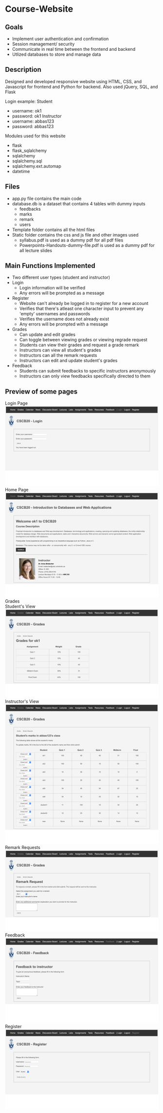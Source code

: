# Course-Website
## Goals
* Implement user authentication and confirmation
* Session management/ security
* Communicate in real time between the frontend and backend
* Utlized databases to store and manage data

## Description
Designed and developed responsive website using HTML, CSS, and Javascript for frontend and Python for backend. Also used jQuery, SQL, and Flask

Login example:
Student
* username: ok1
* password: ok1
Instructor
* username: abbas123
* password: abbas123

Modules used for this website
* flask
* flask_sqlalchemy
* sqlalchemy
* sqlalchemy.sql
* sqlalchemy.ext.automap
* datetime

## Files
* app.py file contains the main code 
* database.db is a dataset that contains 4 tables with dummy inputs
  * feedbacks
  * marks
  * remark
  * users
* Template folder contains all the html files
* Static folder contains the css and js file and other images used
  * syllabus.pdf is used as a dummy pdf for all pdf files
  * Powerpoints-Handouts-dummy-file.pdf is used as a dummy pdf for all lecture slides
  
## Main Functions Implemented
* Two different user types (student and instructor)
* Login
  * Login information will be verified
  * Any errors will be prompted as a message
* Register
  * Website can't already be logged in to register for a new account
  * Verifies that there's atleast one character input to prevent any 'empty' usernames and passwords
  * Verifies the username does not already exist 
  * Any errors will be prompted with a message
* Grades
  * Can update and edit grades
  * Can toggle between viewing grades or viewing regrade request
  * Students can view their grades and request a grade remark 
  * Instructors can view all student's grades
  * Instructors can all the remark requests
  * Instructors can edit and update student's grades
* Feedback
  * Students can submit feedbacks to specific instructors anonymously
  * Instructors can only view feedbacks specifically directed to them
  
## Preview of some pages
Login Page
![](screenshots/Login.png)
Home Page
![](screenshots/Home.png)
Grades <br>
Student's View
![](screenshots/Grades-Student.png)
Instructor's View
![](screenshots/Grades-Instructor.png)
Remark Requests <br>
![](screenshots/Remark-Student.png)
Feedback <br>
![](screenshots/Feedback-Student.png)
Register
![](screenshots/Register.png)
